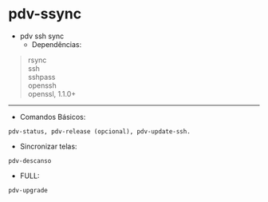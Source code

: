 # pdv-ssync
- pdv ssh sync  
  - Dependências:  

>rsync  
ssh  
sshpass  
openssh  
openssl, 1.1.0+   
___

- Comandos Básicos:
```
pdv-status, pdv-release (opcional), pdv-update-ssh.
```
- Sincronizar telas:
```
pdv-descanso
```
- FULL:
```
pdv-upgrade
```
